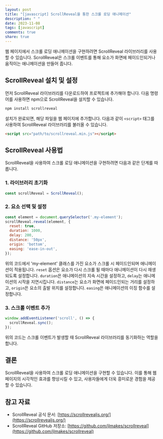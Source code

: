 ```yaml
---
layout: post
title: "[javascript] ScrollReveal을 통한 스크롤 로딩 애니메이션"
description: " "
date: 2023-11-08
tags: [javascript]
comments: true
share: true
---
```


웹 페이지에서 스크롤 로딩 애니메이션을 구현하려면 ScrollReveal 라이브러리를 사용할 수 있습니다. ScrollReveal은 스크롤 이벤트를 통해 요소가 화면에 페이드인되거나 움직이는 애니메이션을 만들어 줍니다.

## ScrollReveal 설치 및 설정

먼저 ScrollReveal 라이브러리를 다운로드하여 프로젝트에 추가해야 합니다. 다음 명령어를 사용하면 npm으로 ScrollReveal을 설치할 수 있습니다.

```javascript
npm install scrollreveal
```

설치가 완료되면, 해당 파일을 웹 페이지에 추가합니다. 다음과 같이 `<script>` 태그를 사용하여 ScrollReveal 라이브러리를 불러올 수 있습니다.

```html
<script src="path/to/scrollreveal.min.js"></script>
```

## ScrollReveal 사용법

ScrollReveal을 사용하여 스크롤 로딩 애니메이션을 구현하려면 다음과 같은 단계를 따릅니다.

### 1. 라이브러리 초기화

```javascript
const scrollReveal = ScrollReveal();
```

### 2. 요소 선택 및 설정

```javascript
const element = document.querySelector('.my-element');
scrollReveal.reveal(element, {
  reset: true,
  duration: 1000,
  delay: 200,
  distance: '50px',
  origin: 'bottom',
  easing: 'ease-in-out',
});
```

위의 코드에서 'my-element' 클래스를 가진 요소가 스크롤 시 페이드인되며 애니메이션이 적용됩니다. `reset` 옵션은 요소가 다시 스크롤 될 때마다 애니메이션이 다시 재생되도록 설정합니다. `duration`은 애니메이션의 지속 시간을 설정하고, `delay`는 애니메이션의 시작을 지연시킵니다. `distance`는 요소가 화면에 페이드인되는 거리를 설정하고, `origin`은 요소의 출발 위치를 설정합니다. `easing`은 애니메이션의 이징 함수를 설정합니다.

### 3. 스크롤 이벤트 추가

```javascript
window.addEventListener('scroll', () => {
  scrollReveal.sync();
});
```

위의 코드는 스크롤 이벤트가 발생할 때 ScrollReveal 라이브러리를 동기화하는 역할을 합니다.

## 결론

ScrollReveal을 사용하여 스크롤 로딩 애니메이션을 구현할 수 있습니다. 이를 통해 웹 페이지의 시각적인 효과를 향상시킬 수 있고, 사용자들에게 더욱 흥미로운 경험을 제공할 수 있습니다.

## 참고 자료

- ScrollReveal 공식 문서: [https://scrollrevealjs.org/](https://scrollrevealjs.org/)
- ScrollReveal GitHub 저장소: [https://github.com/jlmakes/scrollreveal](https://github.com/jlmakes/scrollreveal)